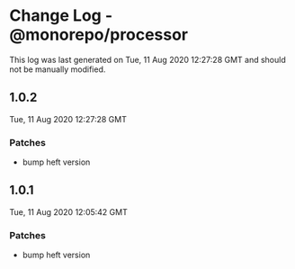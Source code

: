 # Change Log - @monorepo/processor

This log was last generated on Tue, 11 Aug 2020 12:27:28 GMT and should not be manually modified.

## 1.0.2
Tue, 11 Aug 2020 12:27:28 GMT

### Patches

- bump heft version

## 1.0.1
Tue, 11 Aug 2020 12:05:42 GMT

### Patches

- bump heft version

